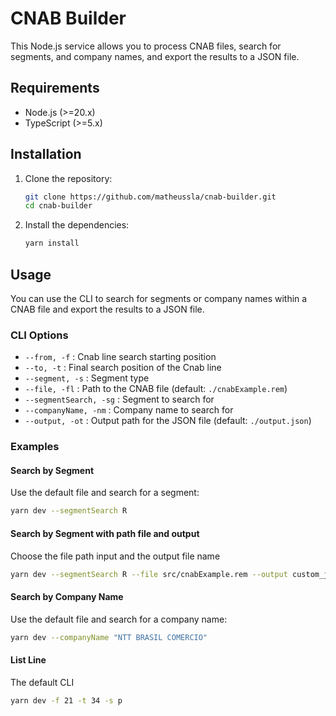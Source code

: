 # CNAB Builder

This Node.js service allows you to process CNAB files, search for segments, and company names, and export the results to a JSON file.

## Requirements

- Node.js (>=20.x)
- TypeScript (>=5.x)

## Installation

1. Clone the repository:

    ```sh
    git clone https://github.com/matheussla/cnab-builder.git
    cd cnab-builder
    ```

2. Install the dependencies:

    ```sh
    yarn install
    ```

## Usage

You can use the CLI to search for segments or company names within a CNAB file and export the results to a JSON file.

### CLI Options

- `--from, -f` : Cnab line search starting position
- `--to, -t` : Final search position of the Cnab line
- `--segment, -s` : Segment type
- `--file, -fl` : Path to the CNAB file (default: `./cnabExample.rem`)
- `--segmentSearch, -sg` : Segment to search for
- `--companyName, -nm` : Company name to search for
- `--output, -ot` : Output path for the JSON file (default: `./output.json`)

### Examples

#### Search by Segment

Use the default file and search for a segment:

```sh
yarn dev --segmentSearch R
```

#### Search by Segment with path file and output

Choose the file path input and the output file name

```sh
yarn dev --segmentSearch R --file src/cnabExample.rem --output custom_json_name.json
```

#### Search by Company Name

Use the default file and search for a company name:

```sh
yarn dev --companyName "NTT BRASIL COMERCIO"   
```
#### List Line

The default CLI

```sh
yarn dev -f 21 -t 34 -s p
```